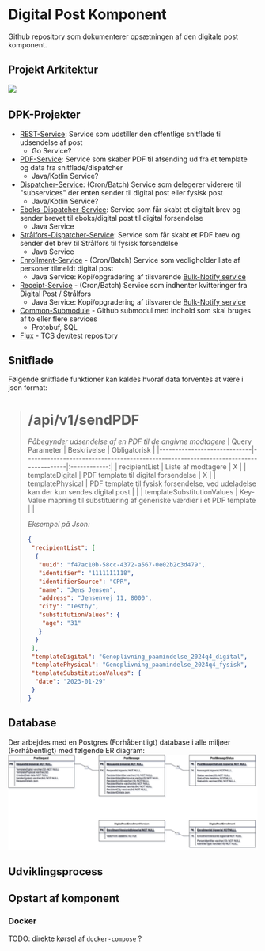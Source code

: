 # Digital Post Komponent
Github repository som dokumenterer opsætningen af den digitale post komponent.

## Projekt Arkitektur
[![](https://mermaid.ink/img/pako:eNqNU8tuwjAQ_BXLp1bCcM-hEjQB2iIVxbk5HEyyIRaJHTmbVhXic_ol_bGaVwkUED45uzOTnZ1kRROTAvUoYyzWkcICPOKrhUJZkKmpkbyZsjIaNMZ6i8kK85nk0iKZhLEm7vRFZGWWqWS2e66b-cLKKr-qQ_ZnIMKAR4SD_VAJzBgjr_7gmTD2tGEsLNRH7LPwVV1JTHKw54zLBNcchdOtXCCCuVnW5CgxuwwcCo4_30Vm7BWwL6b-8O_9x3rQEvGP5eHl8kgE2pqiKAHvcz8WISSgqjvhh4p4ONyIL1HOZQ2P-6FBpzfSahl-GfFInCTJtcKskOmp_y4ZR9GUk65zuuG03N7oja_0_o_H0Uq5Taa93habR2G_Pxm-h9yFaPcpnrvtu4WRHLGqvV4v3blilXPFlofvs5sue5u1kgHt0BJsKVXqfpDVRiCmmEMJMfXcNYVMNgXGNNZrB5UNGv6lE-qhbaBDmyqVCL6Sbv5yV1z_Avo4CNI?type=png)](https://mermaid.live/edit#pako:eNqNU8tuwjAQ_BXLp1bCcM-hEjQB2iIVxbk5HEyyIRaJHTmbVhXic_ol_bGaVwkUED45uzOTnZ1kRROTAvUoYyzWkcICPOKrhUJZkKmpkbyZsjIaNMZ6i8kK85nk0iKZhLEm7vRFZGWWqWS2e66b-cLKKr-qQ_ZnIMKAR4SD_VAJzBgjr_7gmTD2tGEsLNRH7LPwVV1JTHKw54zLBNcchdOtXCCCuVnW5CgxuwwcCo4_30Vm7BWwL6b-8O_9x3rQEvGP5eHl8kgE2pqiKAHvcz8WISSgqjvhh4p4ONyIL1HOZQ2P-6FBpzfSahl-GfFInCTJtcKskOmp_y4ZR9GUk65zuuG03N7oja_0_o_H0Uq5Taa93habR2G_Pxm-h9yFaPcpnrvtu4WRHLGqvV4v3blilXPFlofvs5sue5u1kgHt0BJsKVXqfpDVRiCmmEMJMfXcNYVMNgXGNNZrB5UNGv6lE-qhbaBDmyqVCL6Sbv5yV1z_Avo4CNI)

## DPK-Projekter
- [REST-Service](https://github.com/trifork/dpk-docs): Service som udstiller den offentlige snitflade til udsendelse af post
  - Go Service?
- [PDF-Service](https://github.com/trifork/dpk-docs): Service som skaber PDF til afsending ud fra et template og data fra snitflade/dispatcher
  - Java/Kotlin Service?
- [Dispatcher-Service](https://github.com/trifork/dpk-docs): (Cron/Batch) Service som delegerer viderere til "subservices" der enten sender til digital post eller fysisk post
  - Java/Kotlin Service? 
- [Eboks-Dispatcher-Service](https://github.com/trifork/dpk-docs): Service som får skabt et digitalt brev og sender brevet til eboks/digital post til digital forsendelse
  - Java Service 
- [Strålfors-Dispatcher-Service](https://github.com/trifork/dpk-docs): Service som får skabt et PDF brev og sender det brev til Strålfors til fysisk forsendelse
  - Java Service
- [Enrollment-Service](https://github.com/trifork/dpk-docs) - (Cron/Batch) Service som vedligholder liste af personer tilmeldt digital post
  - Java Service: Kopi/opgradering af tilsvarende [Bulk-Notify service](https://github.com/trifork/bulk-notification/tree/master/poll-eboks-enrollment-lists)
- [Receipt-Service](https://github.com/trifork/dpk-docs) - (Cron/Batch) Service som indhenter kvitteringer fra Digital Post / Strålfors
  - Java Service: Kopi/opgradering af tilsvarende [Bulk-Notify service](https://github.com/trifork/bulk-notification/tree/master/poll-eboks-acknowledgements)
- [Common-Submodule](https://github.com/trifork/dpk-docs) - Github submodul med indhold som skal bruges af to eller flere services
  - Protobuf, SQL
- [Flux](https://github.com/trifork/dpk-docs) - TCS dev/test repository

## Snitflade
Følgende snitflade funktioner kan kaldes hvoraf data forventes at være i json format:

> # /api/v1/sendPDF
>
> *Påbegynder udsendelse af en PDF til de angivne modtagere*
> | Query Parameter             | Beskrivelse                                                                         | Obligatorisk |
> |-----------------------------|-------------------------------------------------------------------------------------|:------------:|
> | recipientList               | Liste af modtagere                                                                  | X            |
> | templateDigital             | PDF template til digital forsendelse                                                | X            |
> | templatePhysical            | PDF template til fysisk forsendelse, ved udeladelse kan der kun sendes digital post |              |
> | templateSubstitutionValues  | Key-Value mapning til substituering af generiske værdier i et PDF template          |              |
>
> *Eksempel på Json:*
> ```json
> {
>  "recipientList": [
>   {
>    "uuid": "f47ac10b-58cc-4372-a567-0e02b2c3d479",
>    "identifier": "1111111118",
>    "identifierSource": "CPR",
>    "name": "Jens Jensen",
>    "address": "Jensenvej 11, 8000",
>    "city": "Testby",
>    "substitutionValues": {
>     "age": "31"    
>    }
>   }
>  ],
>  "templateDigital": "Genoplivning_paamindelse_2024q4_digital",
>  "templatePhysical": "Genoplivning_paamindelse_2024q4_fysisk",
>  "templateSubstitutionValues": {
>   "date": "2023-01-29"    
>  } 
> }
> ```

## Database
Der arbejdes med en Postgres (Forhåbentligt) database i alle miljøer (Forhåbentligt) med følgende ER diagram:
![dpk_db.png not found!](assets/dpk_db.png "ER Diagram")

## Udviklingsprocess

## Opstart af komponent
### Docker
TODO: direkte kørsel af `docker-compose` ?

